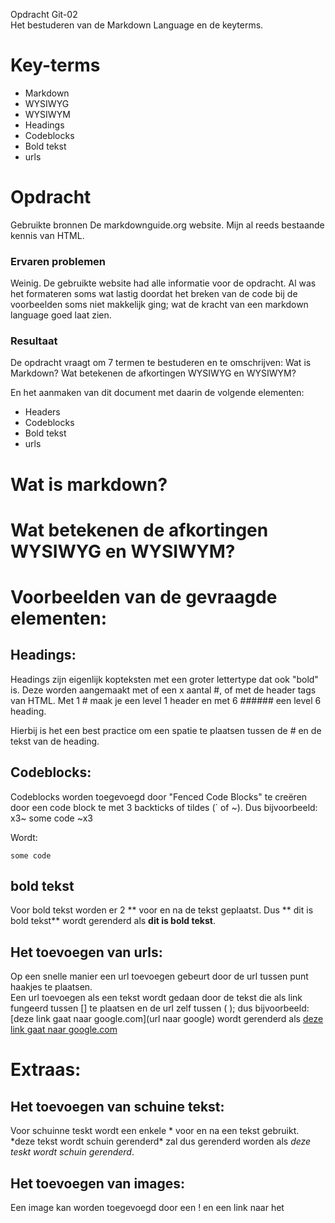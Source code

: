 Opdracht Git-02  
Het bestuderen van de Markdown Language en de keyterms.

# Key-terms
- Markdown
- WYSIWYG
- WYSIWYM
- Headings
- Codeblocks
- Bold tekst
- urls

# Opdracht   
Gebruikte bronnen
De markdownguide.org website.
Mijn al reeds bestaande kennis van HTML.


### Ervaren problemen
Weinig. De gebruikte website had alle informatie voor de opdracht. Al was het formateren soms wat lastig doordat het breken van de code bij de voorbeelden soms niet makkelijk ging; wat de kracht van een markdown language goed laat zien.

### Resultaat
De opdracht vraagt om 7 termen te bestuderen en te omschrijven:
Wat is Markdown?
Wat betekenen de afkortingen WYSIWYG en WYSIWYM?

En het aanmaken van dit document met daarin de volgende elementen:
- Headers
- Codeblocks
- Bold tekst
- urls

# Wat is markdown?

# Wat betekenen de afkortingen WYSIWYG en WYSIWYM?

# Voorbeelden van de gevraagde elementen:
## Headings:
Headings zijn eigenlijk kopteksten met een groter lettertype dat ook "bold" is.
Deze worden aangemaakt met of een x aantal #, of met de header tags van HTML.
Met 1 \# maak je een level 1 header en met 6 \#\#\#\#\#\# een level 6 heading.

Hierbij is het een best practice om een spatie te plaatsen tussen de \# en de tekst van de heading.

## Codeblocks:
Codeblocks worden toegevoegd door "Fenced Code Blocks" te creëren door een code block te met 3 backticks of tildes (\` of ~).
Dus bijvoorbeeld:
x3~
some code
~x3

Wordt:
~~~
some code
~~~

## bold tekst
Voor bold tekst worden er 2 \*\* voor en na de tekst geplaatst.
Dus \*\* dit is bold tekst\*\* wordt gerenderd als **dit is bold tekst**.

## Het toevoegen van urls:
Op een snelle manier een url toevoegen gebeurt door de url tussen punt haakjes te plaatsen.  
Een url toevoegen als een tekst wordt gedaan door de tekst die als link fungeerd tussen \[\] te plaatsen en de url zelf tussen \( \); dus bijvoorbeeld:
\[deze link gaat naar google.com\]\(url naar google) wordt gerenderd als [deze link gaat naar google.com](https://google.com/)

# Extraas:
## Het toevoegen van schuine tekst:
Voor schuinne teskt wordt een enkele \* voor en na een tekst gebruikt.
\*deze tekst wordt schuin gerenderd\* zal dus gerenderd worden als *deze teskt wordt schuin gerenderd*.

## Het toevoegen van images:
Een image kan worden toegevoegd door een ! en een link naar het 